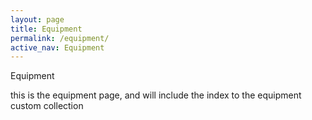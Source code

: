 ```yaml
---
layout: page
title: Equipment
permalink: /equipment/
active_nav: Equipment
---
```


Equipment

this is the equipment page, and will include the index to the equipment custom collection
